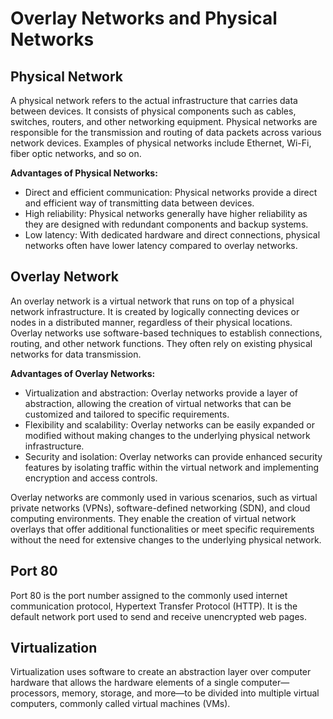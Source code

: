 # Overlay Networks and Physical Networks

## Physical Network

A physical network refers to the actual infrastructure that carries data between devices. It consists of physical components such as cables, switches, routers, and other networking equipment. Physical networks are responsible for the transmission and routing of data packets across various network devices. Examples of physical networks include Ethernet, Wi-Fi, fiber optic networks, and so on.

**Advantages of Physical Networks:**

- Direct and efficient communication: Physical networks provide a direct and efficient way of transmitting data between devices.
- High reliability: Physical networks generally have higher reliability as they are designed with redundant components and backup systems.
- Low latency: With dedicated hardware and direct connections, physical networks often have lower latency compared to overlay networks.

## Overlay Network

An overlay network is a virtual network that runs on top of a physical network infrastructure. It is created by logically connecting devices or nodes in a distributed manner, regardless of their physical locations. Overlay networks use software-based techniques to establish connections, routing, and other network functions. They often rely on existing physical networks for data transmission.

**Advantages of Overlay Networks:**

- Virtualization and abstraction: Overlay networks provide a layer of abstraction, allowing the creation of virtual networks that can be customized and tailored to specific requirements.
- Flexibility and scalability: Overlay networks can be easily expanded or modified without making changes to the underlying physical network infrastructure.
- Security and isolation: Overlay networks can provide enhanced security features by isolating traffic within the virtual network and implementing encryption and access controls.

Overlay networks are commonly used in various scenarios, such as virtual private networks (VPNs), software-defined networking (SDN), and cloud computing environments. They enable the creation of virtual network overlays that offer additional functionalities or meet specific requirements without the need for extensive changes to the underlying physical network.

## Port 80

Port 80 is the port number assigned to the commonly used internet communication protocol, Hypertext Transfer Protocol (HTTP). It is the default network port used to send and receive unencrypted web pages.

## Virtualization

Virtualization uses software to create an abstraction layer over computer hardware that allows the hardware elements of a single computer—processors, memory, storage, and more—to be divided into multiple virtual computers, commonly called virtual machines (VMs).